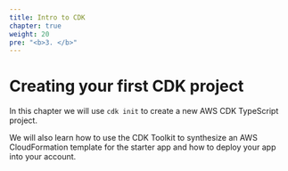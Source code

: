 ```yaml
---
title: Intro to CDK
chapter: true
weight: 20
pre: "<b>3. </b>"
---
```


# Creating your first CDK project

In this chapter we will use `cdk init` to create a new AWS CDK TypeScript project.

We will also learn how to use the CDK Toolkit to synthesize an AWS
CloudFormation template for the starter app and how to deploy your app into your
account.

